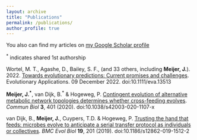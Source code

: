 ```yaml
---
layout: archive
title: "Publications"
permalink: /publications/
author_profile: true
---
```


You also can find my articles on [my Google Scholar profile](https://scholar.google.com/citations?hl=en&pli=1&user=gX0Ki9kAAAAJ)

<sup>\*</sup> indicates shared 1st authorship

Wortel, M. T., Agashe, D., Bailey, S. F., (and 33 others, including **Meijer, J.**). 2022. [Towards evolutionary predictions: Current promises and challenges](https://onlinelibrary.wiley.com/doi/full/10.1111/eva.13513). Evolutionary Applications. 09 December 2022. doi:10.1111/eva.13513

**Meijer, J.<sup>\*</sup>**, van Dijk, B.<sup>\*</sup> & Hogeweg, P. [Contingent evolution of alternative metabolic network topologies determines whether cross-feeding evolves](https://doi.org/10.1038/s42003-020-1107-x). *Commun Biol* **3**, 401 (2020). doi:10.1038/s42003-020-1107-x

van Dijk, B., **Meijer, J.**, Cuypers, T.D. & Hogeweg, P. [Trusting the hand that feeds: microbes evolve to anticipate a serial transfer protocol as individuals or collectives](https://doi.org/10.1186/s12862-019-1512-2). *BMC Evol Biol* **19**, 201 (2019). doi:10.1186/s12862-019-1512-2
